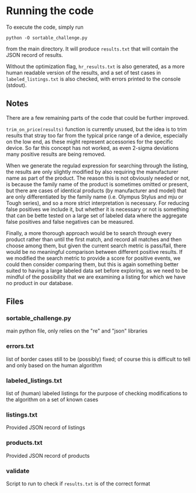 # Running the code
To execute the code, simply run

`python -O sortable_challenge.py`

from the main directory. It will produce `results.txt` that will contain the JSON record of results.

Without the optimization flag, `hr_results.txt` is also generated, as a more human readable version of the results, and a set of test cases in `labeled_listings.txt` is also checked, with errors printed to the console (stdout).

## Notes
There are a few remaining parts of the code that could be further improved.

`trim_on_price(results)` function is currently unused, but the idea is to trim results that stray too far from the typical price range of a device, especially on the low end, as these might represent accessories for the specific device.
So far this concept has not worked, as even 2-sigma deviations many positive results are being removed.

When we generate the regulad expression for searching through the listing, the results are only slightly modified by also requiring the manufacturer name as part of the product.
The reason this is not obviously needed or not, is because the family name of the product is sometimes omitted or present, but there are cases of identical products (by manufacturer and model) that are only differentiated by the family name (i.e. Olympus Stylus and mju or Tough series), and so a more strict interpretation is necessary.
For reducing false positives we include it, but whether it is necessary or not is something that can be bette tested on a large set of labeled data where the aggregate false positives and false negatives can be measured.

Finally, a more thorough approach would be to search through every product rather than until the first match, and record all matches and then choose among them, but given the current search metric is pass/fail, there would be no meaningful comparison between different positive results.
If we modified the search metric to provide a score for positive events, we could then consider comparing them, but this is again something better suited to having a large labeled data set before exploring, as we need to be mindful of the possibility that we are examining a listing for which we have no product in our database.

## Files
### sortable_challenge.py  
main python file, only relies on the "re" and "json" libraries
### errors.txt  
list of border cases still to be (possibly) fixed; of course this is difficult to tell and only based on the human algorithm
### labeled_listings.txt  
list of (human) labeled listings for the purpose of checking modifications to the algorithm on a set of known cases
### listings.txt
Provided JSON record of listings
### products.txt
Provided JSON record of products
### validate
Script to run to check if `results.txt` is of the correct format
